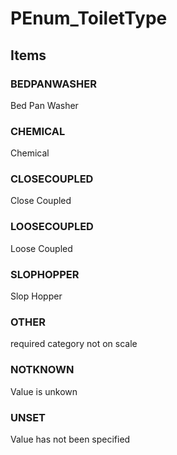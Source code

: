 # PEnum_ToiletType

## Items

### BEDPANWASHER
Bed Pan Washer

### CHEMICAL
Chemical

### CLOSECOUPLED
Close Coupled

### LOOSECOUPLED
Loose Coupled

### SLOPHOPPER
Slop Hopper

### OTHER
required category not on scale

### NOTKNOWN
Value is unkown

### UNSET
Value has not been specified
